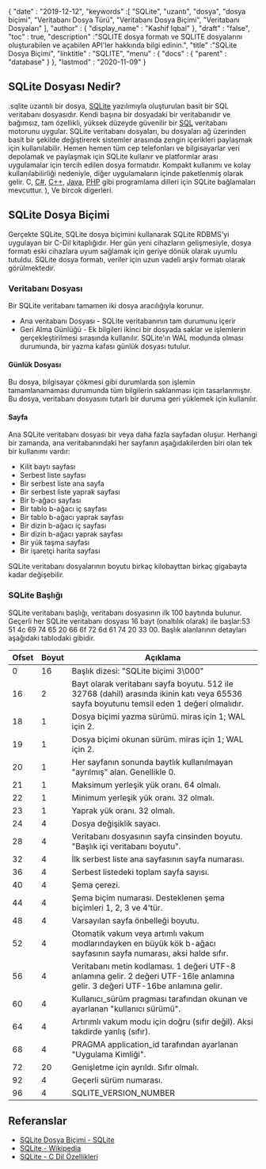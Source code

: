 {
  "date" : "2019-12-12",
  "keywords" :[ "SQLite", "uzantı", "dosya", "dosya biçimi", "Veritabanı Dosya Türü", "Veritabanı Dosya Biçimi", "Veritabanı Dosyaları" ],
  "author" : {
    "display_name" : "Kashif Iqbal"
},
  "draft" : "false",
  "toc" : true,
  "description" :"SQLITE dosya formatı ve SQLITE dosyalarını oluşturabilen ve açabilen API'ler hakkında bilgi edinin.",
  "title" :"SQLite Dosya Biçimi",
  "linktitle" : "SQLITE",
  "menu" : {
    "docs" : {
      "parent" : "database"
}
},
  "lastmod" : "2020-11-09"
}

## SQLite Dosyası Nedir?

.sqlite uzantılı bir dosya, [SQLite](https://www.sqlite.org/index.html) yazılımıyla oluşturulan basit bir SQL veritabanı dosyasıdır. Kendi başına bir dosyadaki bir veritabanıdır ve bağımsız, tam özellikli, yüksek düzeyde güvenilir bir [SQL](/tr/database/sql/) veritabanı motorunu uygular. SQLite veritabanı dosyaları, bu dosyaları ağ üzerinden basit bir şekilde değiştirerek sistemler arasında zengin içerikleri paylaşmak için kullanılabilir. Hemen hemen tüm cep telefonları ve bilgisayarlar veri depolamak ve paylaşmak için SQLite kullanır ve platformlar arası uygulamalar için tercih edilen dosya formatıdır. Kompakt kullanımı ve kolay kullanılabilirliği nedeniyle, diğer uygulamaların içinde paketlenmiş olarak gelir. C, [C#](/tr/programming/cs/), [C++](/tr/programming/cpp/), [Java](/tr/programming/java/), [PHP](/tr/programming/php/) gibi programlama dilleri için SQLite bağlamaları mevcuttur. ), Ve bircok digerleri.

## SQLite Dosya Biçimi

Gerçekte SQLite, SQLite dosya biçimini kullanarak SQLite RDBMS'yi uygulayan bir C-Dil kitaplığıdır. Her gün yeni cihazların gelişmesiyle, dosya formatı eski cihazlara uyum sağlamak için geriye dönük olarak uyumlu tutuldu. SQLite dosya formatı, veriler için uzun vadeli arşiv formatı olarak görülmektedir.

### Veritabanı Dosyası

Bir SQLite veritabanı tamamen iki dosya aracılığıyla korunur.
* Ana veritabanı Dosyası - SQLite veritabanının tam durumunu içerir
* Geri Alma Günlüğü - Ek bilgileri ikinci bir dosyada saklar ve işlemlerin gerçekleştirilmesi sırasında kullanılır. SQLite'ın WAL modunda olması durumunda, bir yazma kafası günlük dosyası tutulur.

#### Günlük Dosyası

Bu dosya, bilgisayar çökmesi gibi durumlarda son işlemin tamamlanamaması durumunda tüm bilgilerin saklanması için tasarlanmıştır. Bu dosya, veritabanı dosyasını tutarlı bir duruma geri yüklemek için kullanılır.

#### Sayfa

Ana SQLite veritabanı dosyası bir veya daha fazla sayfadan oluşur. Herhangi bir zamanda, ana veritabanındaki her sayfanın aşağıdakilerden biri olan tek bir kullanımı vardır:

* Kilit baytı sayfası
* Serbest liste sayfası
* Bir serbest liste ana sayfa
* Bir serbest liste yaprak sayfası
* Bir b-ağacı sayfası
* Bir tablo b-ağacı iç sayfası
* Bir tablo b-ağacı yaprak sayfası
* Bir dizin b-ağacı iç sayfası
* Bir dizin b-ağacı yaprak sayfası
* Bir yük taşma sayfası
* Bir işaretçi harita sayfası

SQLite veritabanı dosyalarının boyutu birkaç kilobayttan birkaç gigabayta kadar değişebilir.

### SQLite Başlığı

SQLite veritabanı başlığı, veritabanı dosyasının ilk 100 baytında bulunur. Geçerli her SQLite veritabanı dosyası 16 bayt (onaltılık olarak) ile başlar:53 51 4c 69 74 65 20 66 6f 72 6d 61 74 20 33 00. Başlık alanlarının detayları aşağıdaki tablodaki gibidir.

|Ofset|Boyut|Açıklama|
---|---|---|
|0|16|Başlık dizesi: "SQLite biçimi 3\000"|
|16|2|Bayt olarak veritabanı sayfa boyutu. 512 ile 32768 (dahil) arasında ikinin katı veya 65536 sayfa boyutunu temsil eden 1 değeri olmalıdır.|
|18|1|Dosya biçimi yazma sürümü. miras için 1; WAL için 2.|
|19|1|Dosya biçimi okunan sürüm. miras için 1; WAL için 2.|
|20|1|Her sayfanın sonunda baytlık kullanılmayan "ayrılmış" alan. Genellikle 0.|
|21|1|Maksimum yerleşik yük oranı. 64 olmalı.|
|22|1|Minimum yerleşik yük oranı. 32 olmalı.|
|23|1|Yaprak yük oranı. 32 olmalı.|
|24|4|Dosya değişiklik sayacı.|
|28|4|Veritabanı dosyasının sayfa cinsinden boyutu. "Başlık içi veritabanı boyutu".|
|32|4|İlk serbest liste ana sayfasının sayfa numarası.|
|36|4|Serbest listedeki toplam sayfa sayısı.|
|40|4|Şema çerezi.|
|44|4|Şema biçim numarası. Desteklenen şema biçimleri 1, 2, 3 ve 4'tür.|
|48|4|Varsayılan sayfa önbelleği boyutu.|
|52|4|Otomatik vakum veya artımlı vakum modlarındayken en büyük kök b-ağacı sayfasının sayfa numarası, aksi halde sıfır.|
|56|4|Veritabanı metin kodlaması. 1 değeri UTF-8 anlamına gelir. 2 değeri UTF-16le anlamına gelir. 3 değeri UTF-16be anlamına gelir.|
|60|4|Kullanıcı_sürüm pragması tarafından okunan ve ayarlanan "kullanıcı sürümü".|
|64|4|Artırımlı vakum modu için doğru (sıfır değil). Aksi takdirde yanlış (sıfır).|
|68|4|PRAGMA application_id tarafından ayarlanan "Uygulama Kimliği".|
|72|20|Genişletme için ayrıldı. Sıfır olmalı.|
|92|4|Geçerli sürüm numarası.|
|96|4|SQLITE_VERSION_NUMBER|

## Referanslar ##

* [SQLite Dosya Biçimi - SQLite](https://www.sqlite.org/fileformat2.html)
* [SQLite - Wikipedia](https://en.wikipedia.org/wiki/SQLite)
* [SQLite - C Dil Özellikleri](https://www.sqlite.org/c3ref/intro.html)

